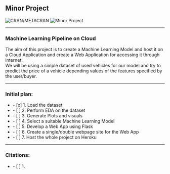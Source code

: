 ## Minor Project
![CRAN/METACRAN](https://img.shields.io/cran/l/devtools?style=for-the-badge) ![Minor Project](https://img.shields.io/badge/Minor%20Project-ML%20on%20Cloud-orange?style=for-the-badge)

---
### Machine Learning Pipeline on Cloud

The aim of this project is to create a Machine Learning Model and host it on a Cloud Application and create a Web Application for accessing it through internet. <br>
We will be using a simple dataset of used vehicles for our model and try to predict the price of a vehicle depending values of the features specified by the user/buyer. <br>

---
### Initial plan:
<ul>
  <li> - [x] 1. Load the dataset </li>
  <li> - [ ] 2. Perform EDA on the dataset </li>
  <li> - [ ] 3. Generate Plots and visuals </li>
  <li> - [ ] 4. Select a suitable Machine Learning Model </li>
  <li> - [ ] 5. Develop a Web App using Flask </li>
  <li> - [ ] 6. Create a single/double webpage site for the Web App </li>
  <li> - [ ] 7. Host the whole project on Heroku </li>
</ul>



---
### Citations:
<ul>
  <li> - [ ] 1. </li>
</ul>
